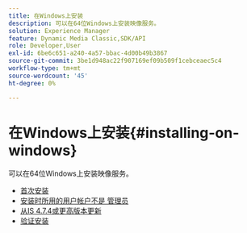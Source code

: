 ```yaml
---
title: 在Windows上安装
description: 可以在64位Windows上安装映像服务。
solution: Experience Manager
feature: Dynamic Media Classic,SDK/API
role: Developer,User
exl-id: 6be6c651-a240-4a57-bbac-4d00b49b3867
source-git-commit: 3be1d948ac22f907169ef09b509f1cebceaec5c4
workflow-type: tm+mt
source-wordcount: '45'
ht-degree: 0%

---
```


# 在Windows上安装{#installing-on-windows}

可以在64位Windows上安装映像服务。

* [首次安装](t-first-time-installation-win.md)
* [安装时所用的用户帐户不是   管理员](t-diff-account-win.md)
* [从IS 4.7.4或更高版本更新](t-update-win.md)
* [验证安装](t-verify-win.md)
